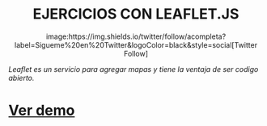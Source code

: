 <h1 align="center">EJERCICIOS CON LEAFLET.JS</h1>

<p align="center">
image:https://img.shields.io/twitter/follow/acompleta?label=Sigueme%20en%20Twitter&logoColor=black&style=social[Twitter Follow]
</p>


_Leaflet es un servicio para agregar mapas y tiene la ventaja de ser codigo abierto._



# [Ver demo](http://leomix.github.io/leaflet/)
